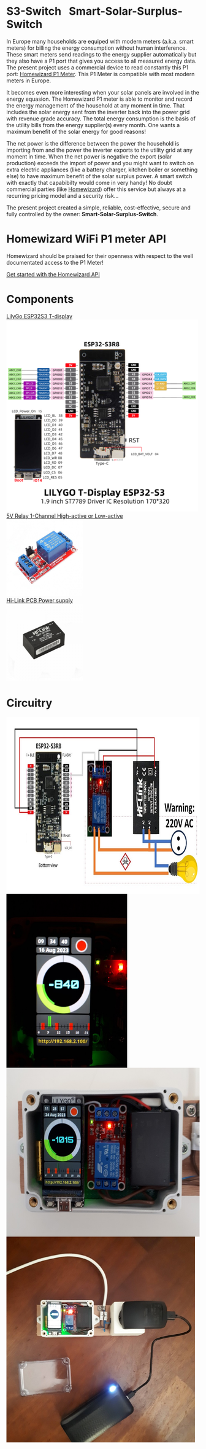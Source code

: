# S3-Switch &nbsp;&nbsp;Smart-Solar-Surplus-Switch
In Europe many households are equiped with modern meters (a.k.a. smart meters) for billing the energy consumption without human interference. These smart meters send readings to the energy supplier automatically but they also have a P1 port that gives you access to all measured energy data.
The present project uses a commercial device to read constantly this P1 port: [Homewizard P1 Meter](https://www.homewizard.com/p1-meter/). This P1 Meter is compatible with most modern meters in Europe.</br>

It becomes even more interesting when your solar panels are involved in the energy equasion. The Homewizard P1 meter is able to monitor and record the energy management of the household at any moment in time. That includes the solar energy sent from the inverter back into the power grid with revenue grade accuracy. The total energy consumption is the basis of the utility bills from the energy supplier(s) every month. One wants a maximum benefit of the solar energy for good reasons!</br>

The net power is the difference between the power the household is importing from and the power the inverter exports to the utility grid at any moment in time. When the net power is negative the export (solar production) exceeds the import of power and you might want to switch on extra electric appliances (like a battery charger, kitchen boiler or something else) to have maximum benefit of the solar surplus power. A smart switch with exactly that capabibilty would come in very handy! No doubt commercial parties (like [Homewizard](https://www.homewizard.com/energy-plus/)) offer this service but always at a recurring pricing model and a security risk...</br>

The present project created a simple, reliable, cost-effective, secure and fully controlled by the owner: <b>Smart-Solar-Surplus-Switch</b>.</br>

# Homewizard WiFi P1 meter API </br>
Homewizard should be praised for their openness with respect to the well documentated access to the P1 Meter!</br>

[Get started with the Homewizard API](https://homewizard-energy-api.readthedocs.io/index.html)</br>

# Components </br>
[LilyGo ESP32S3 T-display](https://github.com/Xinyuan-LilyGO/T-Display-S3)</br>
<img src="https://github.com/Berg0162/s3-switch/blob/main/images/T-DISPLAY-S3.jpg" width="500" height="500" alt="S3-Switch"> <br clear="left">
[5V Relay 1-Channel High-active or Low-active](https://www.tinytronics.nl/shop/en/switches/relays/5v-relay-1-channel-high-active-or-low-active)</br>
<img src="https://github.com/Berg0162/s3-switch/blob/main/images/relay high low active 1 channel-600x600h.jpg" width="200" height="200" alt="S3-Switch"> <br clear="left">
[Hi-Link PCB Power supply](https://www.tinytronics.nl/shop/en/power/power-supplies/5v/hi-link-pcb-power-supply-5vdc-1a-hlk-5m05)</br>
<img src="https://github.com/Berg0162/s3-switch/blob/main/images/hi-link-pcb-power-supply-5vdc-1a-hlk-5m05-front-side-600x600.jpg" width="200" height="200" alt="S3-Switch"> <br clear="left">

# Circuitry </br>
<img src="https://github.com/Berg0162/s3-switch/blob/main/images/Circuitry.jpg" width="820" height="461" ALIGN="left" alt="S3-Switch"></br>

<img src="https://github.com/Berg0162/s3-switch/blob/main/images/093440.jpg" width="315" height="453" ALIGN="left" alt="S3-Switch"></br>

<img src="https://github.com/Berg0162/s3-switch/blob/main/images/113236.jpg" width="620" height="440" ALIGN="left" alt="S3-Switch"></br>

<img src="https://github.com/Berg0162/s3-switch/blob/main/images/093314.jpg" width="492" height="536" ALIGN="left" alt="S3-Switch"></br>

